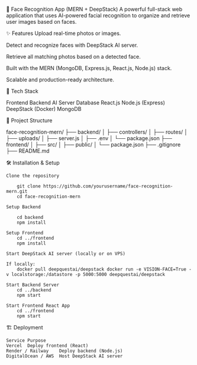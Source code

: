 📸 Face Recognition App (MERN + DeepStack)
A powerful full-stack web application that uses AI-powered facial recognition to organize and retrieve user images based on faces.

✨ Features
Upload real-time photos or images.

Detect and recognize faces with DeepStack AI server.

Retrieve all matching photos based on a detected face.

Built with the MERN (MongoDB, Express.js, React.js, Node.js) stack.

Scalable and production-ready architecture.

🚀 Tech Stack

Frontend Backend AI Server Database
React.js Node.js (Express) DeepStack (Docker) MongoDB

📂 Project Structure

face-recognition-mern/
├── backend/
│ ├── controllers/
│ ├── routes/
│ ├── uploads/
│ ├── server.js
│ ├── .env
│ └── package.json
├── frontend/
│ ├── src/
│ ├── public/
│ └── package.json
├── .gitignore
├── README.md

🛠 Installation & Setup

    Clone the repository

        git clone https://github.com/yourusername/face-recognition-mern.git
        cd face-recognition-mern

    Setup Backend

        cd backend
        npm install

    Setup Frontend
        cd ../frontend
        npm install

    Start DeepStack AI server (locally or on VPS)

    If locally:
        docker pull deepquestai/deepstack docker run -e VISION-FACE=True -v localstorage:/datastore -p 5000:5000 deepquestai/deepstack

    Start Backend Server
        cd ../backend
        npm start

    Start Frontend React App
        cd ../frontend
        npm start

🏗 Deployment

    Service	Purpose
    Vercel	Deploy frontend (React)
    Render / Railway	Deploy backend (Node.js)
    DigitalOcean / AWS	Host DeepStack AI server
